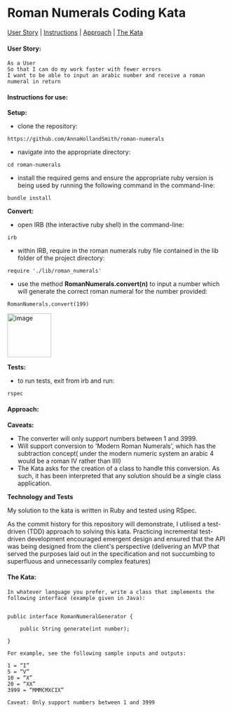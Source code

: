 # Roman Numerals Coding Kata
 [User Story](#user-story) | [Instructions](#instructions) | [Approach](#approach) | [The Kata](#the-kata)

#### <a name="user-story">User Story:</a>
```
As a User
So that I can do my work faster with fewer errors
I want to be able to input an arabic number and receive a roman numeral in return
```
#### <a name="instructions">Instructions for use:</a>

**Setup:**

- clone the repository:
```
https://github.com/AnnaHollandSmith/roman-numerals
```

- navigate into the appropriate directory:
```
cd roman-numerals
```

- install the required gems and ensure the appropriate ruby version is being used by running the following command in the command-line:
```
bundle install
```

**Convert:**

- open IRB (the interactive ruby shell) in the command-line:
```
irb
```
- within IRB, require in the roman numerals ruby file contained in the lib folder of the project directory:
```
require './lib/roman_numerals'
```
- use the method **RomanNumerals.convert(n)** to input a number which will generate the correct roman numeral for the number provided:
```
RomanNumerals.convert(199)
```

<img src="https://cloud.githubusercontent.com/assets/14944060/18510684/4d840cb6-7a77-11e6-8422-0b34e21ffdef.png" alt="image" style="width: 100px;"/>



**Tests:**

- to run tests, exit from irb and run:
```
rspec
```

#### <a name="approach">Approach:</a>

**Caveats:**

- The converter will only support numbers between 1 and 3999.
- Will support conversion to 'Modern Roman Numerals', which has the subtraction concept( under the modern numeric system an arabic 4 would be a roman IV rather than IIII)
- The Kata asks for the creation of a class to handle this conversion. As such, it has been interpreted that any solution should be a single class application.

**Technology and Tests**

My solution to the kata is written in Ruby and tested using RSpec.

As the commit history for this repository will demonstrate, I utilised a test-driven (TDD) approach to solving this kata. Practicing incremental test-driven development encouraged emergent design and ensured that the API was being designed from the client's perspective (delivering an MVP that served the purposes laid out in the specification and not succumbing to superfluous and unnecessarily complex features)

#### <a name=the-kata>The Kata:</a>
```
In whatever language you prefer, write a class that implements the following interface (example given in Java):


public interface RomanNumeralGenerator {

    public String generate(int number);

}

For example, see the following sample inputs and outputs:

1 = “I”
5 = “V”
10 = “X”
20 = “XX”
3999 = “MMMCMXCIX”

Caveat: Only support numbers between 1 and 3999
```
